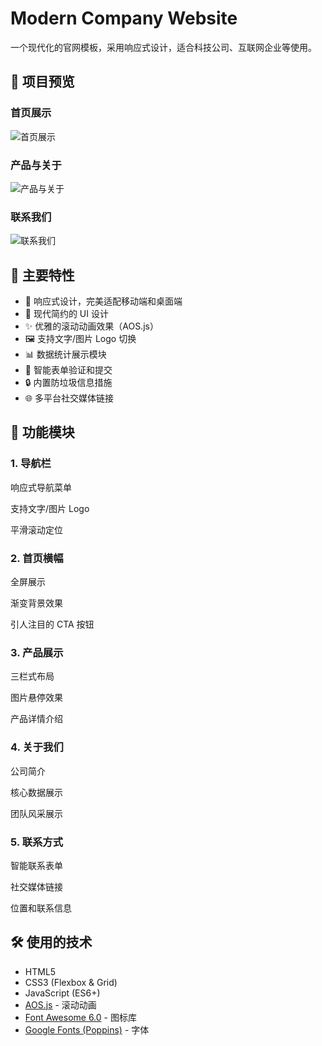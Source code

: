 # Modern Company Website

一个现代化的官网模板，采用响应式设计，适合科技公司、互联网企业等使用。

## 📸 项目预览

### 首页展示
![首页展示](https://image.xxxu.me/rest/2aAYslK.png)

### 产品与关于
![产品与关于](https://image.xxxu.me/rest/p0lYslK.png)

### 联系我们
![联系我们](https://image.xxxu.me/rest/sYpYslK.png)

## 🌟 主要特性

- 📱 响应式设计，完美适配移动端和桌面端
- 🎨 现代简约的 UI 设计
- ✨ 优雅的滚动动画效果（AOS.js）
- 🖼️ 支持文字/图片 Logo 切换
- 📊 数据统计展示模块
- 📝 智能表单验证和提交
- 🔒 内置防垃圾信息措施
- 🌐 多平台社交媒体链接

## 🎯 功能模块

### 1. 导航栏

响应式导航菜单

支持文字/图片 Logo

平滑滚动定位

### 2. 首页横幅

全屏展示

渐变背景效果

引人注目的 CTA 按钮

### 3. 产品展示

三栏式布局

图片悬停效果

产品详情介绍

### 4. 关于我们

公司简介

核心数据展示

团队风采展示

### 5. 联系方式

智能联系表单

社交媒体链接

位置和联系信息

## 🛠️ 使用的技术

- HTML5
- CSS3 (Flexbox & Grid)
- JavaScript (ES6+)
- [AOS.js](https://michalsnik.github.io/aos/) - 滚动动画
- [Font Awesome 6.0](https://fontawesome.com/) - 图标库
- [Google Fonts (Poppins)](https://fonts.google.com/specimen/Poppins) - 字体